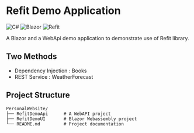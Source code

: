 # Refit Demo Application

![C#](https://img.shields.io/badge/C%23-blue)
![Blazor](https://img.shields.io/badge/Blazor-darkviolet)
![Refit](https://img.shields.io/badge/Refit-darkblue)

A Blazor and a WebApi demo application to demonstrate use of Refit library.

## Two Methods
- Dependency Injection : Books
- REST Service : WeatherForecast

## Project Structure
```
PersonalWebsite/
├── RefitDemoApi      # A WebAPI project
├── RefitDemoUI       # Blazor Webassembly project
└── README.md         # Project documentation
```

 
